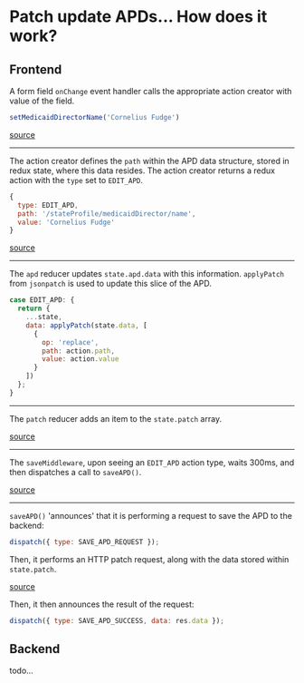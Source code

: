 # Patch update APDs... How does it work?

## Frontend

A form field `onChange` event handler calls the appropriate action creator with
value of the field.

```js
setMedicaidDirectorName('Cornelius Fudge')
```

[source](https://github.com/CMSgov/eAPD/blob/88454d647ac5ece05a6d01ceba17ad3c4b85ede3/web/src/containers/ApdStateProfileMedicaidOffice.js#L52)

---

The action creator defines the `path` within the APD data structure, stored in
redux state, where this data resides. The action creator returns a redux action
with the `type` set to `EDIT_APD`.

```js
{
  type: EDIT_APD,
  path: '/stateProfile/medicaidDirector/name',
  value: 'Cornelius Fudge'
}
```

[source](https://github.com/CMSgov/eAPD/blob/88454d647ac5ece05a6d01ceba17ad3c4b85ede3/web/src/actions/editApd/stateProfile.js#L13-L21)

---

The `apd` reducer updates `state.apd.data` with this information. `applyPatch`
from `jsonpatch` is used to update this slice of the APD.

```js
case EDIT_APD: {
  return {
    ...state,
    data: applyPatch(state.data, [
      {
        op: 'replace',
        path: action.path,
        value: action.value
      }
    ])
  };
}
```

---

The `patch` reducer adds an item to the `state.patch` array.

[source](https://github.com/CMSgov/eAPD/blob/88454d647ac5ece05a6d01ceba17ad3c4b85ede3/web/src/reducers/patch.js#L63-L92)

---

The `saveMiddleware`, upon seeing an `EDIT_APD` action type, waits 300ms, and
then dispatches a call to `saveAPD()`.

[source](https://github.com/CMSgov/eAPD/blob/88454d647ac5ece05a6d01ceba17ad3c4b85ede3/web/src/saveMiddleware.js#L39)

---

`saveAPD()` 'announces' that it is performing a request to save the APD to the backend:

```js
dispatch({ type: SAVE_APD_REQUEST });
```

Then, it performs an HTTP patch request, along with the data stored within `state.patch`.

[source](https://github.com/CMSgov/eAPD/blob/88454d647ac5ece05a6d01ceba17ad3c4b85ede3/web/src/actions/app/apd.js#L35)

Then, it then announces the result of the request:

```js
dispatch({ type: SAVE_APD_SUCCESS, data: res.data });
```


## Backend

todo...
